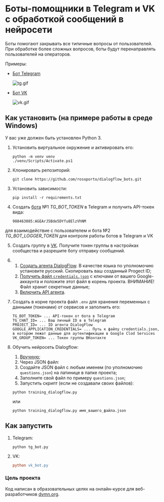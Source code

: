 # Боты-помощники в Telegram и VK с обработкой сообщений в нейросети
Боты помогают закрывать все типичные вопросы от пользователей. При обработке более сложных вопросов, боты будут перенаправлять пользователей на операторов.

Примеры:

   - [Бот Telegram](https://t.me/voicebotassistance_bot)

     ![tg.gif](gifs%2Ftg.gif)


   - [Бот VK](https://vk.com/club222518256)

     ![vk.gif](gifs%2Fvk.gif)

## Как установить (на примере работы в среде Windows)
У вас уже должен быть установлен Python 3.

1. Установить виртуальное окружение и активировать его:
    ```
    python -m venv venv
    ./venv/Scripts/Activate.ps1
    ```

2. Клонировать репозиторий:
    ```
    git clone https://github.com/rosoporto/dialogflow_bots.git
    ```

3. Установить зависимости:
    ```
    pip install -r requirements.txt
    ```
4. Cоздать [бота](https://t.me/BotFather) №1 *TG_BOT_TOKEN* в Telegram и получить API-токен вида:
    ```
    988463085:AGEArJ5Bde5DYfu8ElzVhNM
    ```
для взаимодействие с пользователем
и
бота №2 *TG_BOT_LOGGER_TOKEN* для контроля работы ботов в Telegram и VK

5. Создать группу в [VK](https://vk.com). Получите токен группы в настройках сообщества и разрешите боту отправку сообщений.

6. 1. [Создать агента DialogFlow](https://dialogflow.cloud.google.com/#/newAgent). В качестве языка по уполномочию установите русский. Скопировать ваш созданный Progect ID;
   2. [Получить файл `credentials.json`](https://cloud.google.com/dialogflow/es/docs/quick/setup#sdk) с ключами от вашего Google-аккаунта и положите этот файл в корень проекта. ВНИМАНИЕ! Файл хранит секретные данные; 
   4. [Включить API агента](https://cloud.google.com/dialogflow/es/docs/quick/setup#api).

7. Создать в корне проекта файл `.env` для хранения переменных с данными (токенами) от сервисов и заполнить его:
	```dotenv
	TG_BOT_TOKEN= ... API-токен от бота в Telegram
	TG_CHAT_ID= ... Ваш личный ID в в Telegram
	PROJECT_ID= ... ID агента DialogFlow 
	GOOGLE_APPLICATION_CREDENTIALS= ... Путь к файлу credentials.json, в котором лежат данные для аутентификации в Google Clod Services
	VK_GROUP_TOKEN= ... Токен группы ВКонтакте
	```

8. Обучить нейросеть Dialogflow:
    1. [Вручную](https://cloud.google.com/dialogflow/es/docs/intents-training-phrases);
    2. Через JSON файл:
      1. Создайте JSON файл с любым именем (по уполномочию `questions.json`) на латинице в папке проекта;
      2. Заполните свой файл по примеру `questions.json`;      
      3. Запустить скрипт (если не создавали своих файлов):
    ```
    python training_dialogflow.py 
    ```
      или
    ```
    python training_dialogflow.py имя_вашего_файла.json
    ```


## Как запустить

1. Telegram:
	```
	python tg_bot.py
	```
2. VK:
	```l
	python vk_bot.py
    ```
    
### Цель проекта

Код написан в образовательных целях на онлайн-курсе для веб-разработчиков [dvmn.org](https://dvmn.org/).